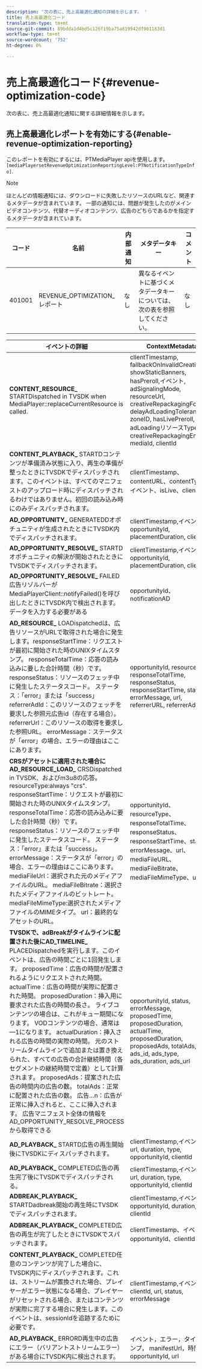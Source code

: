 ```yaml
---
description: '次の表に、売上高最適化通知の詳細を示します。 '
title: 売上高最適化コード
translation-type: tm+mt
source-git-commit: 89bdda1d4bd5c126f19ba75a819942df901183d1
workflow-type: tm+mt
source-wordcount: '752'
ht-degree: 0%

---
```



# 売上高最適化コード{#revenue-optimization-code}

次の表に、売上高最適化通知に関する詳細情報を示します。

## 売上高最適化レポートを有効にする{#enable-revenue-optimization-reporting}

このレポートを有効にするには、PTMediaPlayer apiを使用します。`[mediaPlayersetRevenueOptimizationReportingLevel:PTNotificationTypeInfo]`.

>[!NOTE]
>
>ほとんどの情報通知には、ダウンロードに失敗したリソースのURLなど、関連するメタデータが含まれています。 一部の通知には、問題が発生したのがメインビデオコンテンツ、代替オーディオコンテンツ、広告のどちらであるかを指定するメタデータが含まれています。

| コード | 名前 | 内部通知 | メタデータキー | コメント |
|---|---|---|---|---|
| 401001 | REVENUE_OPTIMIZATION_レポート | なし | 異なるイベントに基づくメタデータキーについては、次の表を参照してください。 | なし |

| イベントの詳細 | ContextMetadata |
|---|---|
| **CONTENT_RESOURCE_** STARTDispatched in TVSDK when MediaPlayer::replaceCurrentResource is called. | clientTimestamp, fallbackOnInvalidCreative, showStaticBanners, hasPreroll,イベント, adSignalingMode, resourceUrl, creativeRepackagingFormat, delayAdLoadingTolerance, zoneID, hasLivePreroll, adLoadingリソースType, creativeRepackagingEnabled, mediaId, clientId |
| **CONTENT_PLAYBACK_** STARTDコンテンツが準備済み状態に入り、再生の準備が整ったときにTVSDKでディスパッチされます。このイベントは、すべてのマニフェストのアップロード時にディスパッチされるわけではありません。初回の読み込み時にのみディスパッチされます。 | clientTimestamp、contentURL、contentType、イベント、isLive、clientID |
| **AD_OPPORTUNITY_** GENERATEDDオポチュニティが生成されたときにTVSDK内でディスパッチされます。 | clientTimestamp,イベント, opportunityId, placementDuration, clientId |
| **AD_OPPORTUNITY_RESOLVE_** STARTDオポチュニティの解決が開始されたときにTVSDKでディスパッチされます。 | clientTimestamp,イベント, opportunityId, placementDuration, clientId |
| **AD_OPPORTUNITY_RESOLVE_** FAILED広告リゾルバーがMediaPlayerClient::notifyFailed()を呼び出したときにTVSDK内で検出されます。データを入力する必要がある | opportunityId、notificationAD |
| **AD_RESOURCE_** LOADispatchedは、広告リソースがURLで取得された場合に発生します。responseStartTime：リクエストが最初に開始された時のUNIXタイムスタンプ。 responseTotalTime：応答の読み込みに要した合計時間（秒）です。 responseStatus：リソースのフェッチ中に発生したステータスコード。 ステータス：「error」または「success」 referrerAdId：このリソースのフェッチを要求した参照元広告id（存在する場合）。 referrerUrl：このリソースの取得を要求した参照URL。 errorMessage：ステータスが「error」の場合、エラーの理由はここにあります。 | opportunityId, resourceType, responseTotalTime, responseStatus, responseStartTime, status, errorMessage, url, referrerURL, referrerAdId |
| **CRSがアセットに適用された場合にAD_RESOURCE_LOAD_** CRSDispatched in TVSDK、およびm3u8の応答。resourceType:always &quot;crs&quot;. responseStartTime：リクエストが最初に開始された時のUNIXタイムスタンプ。 responseTotalTime：応答の読み込みに要した合計時間（秒）です。 responseStatus：リソースのフェッチ中に発生したステータスコード。 ステータス：「error」または「success」。 errorMessage：ステータスが「error」の場合、エラーの理由はここにあります。 mediaFileUrl：選択された元のメディアファイルのURL。 mediaFileBitrate：選択されたメディアファイルのビットレート。 mediaFileMimeType:選択されたメディアファイルのMIMEタイプ。 url：最終的なアセットのURL。 | opportunityId、resourceType、responseTotalTime、responseStatus、responseStartTime、status、errorMessage、url、mediaFileURL、mediaFileBitrate、mediaFileMimeType、url |
| **TVSDKで、adBreakがタイムラインに配置された後にAD_TIMELINE_** PLACEDispatchedを実行します。このイベントは、広告の時間ごとに1回発生します。 proposedTime：広告の時間が配置されるようにリクエストされた時間。 actualTime：広告の時間が実際に配置された時間。 proposedDuration：挿入用に要求された広告の時間の長さ。 ライブコンテンツの場合は、これがキュー期間になります。 VODコンテンツの場合、通常は —1になります。 actualDuration：挿入される広告の時間の実際の時間。 元のストリームタイムラインで追加または置き換えられた、すべての広告の合計継続時間（各セグメントの継続時間で定義）として計算されます。 proposedAds：提案された広告の時間内の広告の数。 totalAds：正常に配置された広告の数。 広告…n：広告が正常に挿入されると、ここに挿入されます。 広告マニフェスト全体の情報をAD_OPPORTUNITY_RESOLVE_PROCESSから取得できる | opportunityId, status, errorMessage, proposedTime, proposedDuration, actualTime, proposedDuration, proposedAds, totalAds, ads_id, ads_type, ads_duration, ads_url |
| **AD_PLAYBACK_** STARTD広告の再生開始後にTVSDKにディスパッチされます。 | clientTimestamp,イベント, id, url, duration, type, opportunityId, clientId |
| **AD_PLAYBACK_** COMPLETED広告の再生完了後にTVSDKでディスパッチされる。 | clientTimestamp,イベント, id, url, duration, type, opportunityId, clientId |
| **ADBREAK_PLAYBACK_** STARTDadbreak開始の再生時にTVSDKでディスパッチされます。 | clientTimestamp,イベント, opportunityId, duration, time, clientId |
| **ADBREAK_PLAYBACK_** COMPLETED広告の再生が完了したときにTVSDKでスパッチされます。 | clientTimestamp、イベント、opportunityId、clientId |
| **CONTENT_PLAYBACK_** COMPLETED任意のコンテンツが完了した場合に、TVSDK内にディスパッチされます。これは、ストリームが置換された場合、プレイヤーがエラー状態になる場合、プレイヤーがリセットされる場合、またはコンテンツが実際に完了する場合に発生します。このイベントは、sessionIdを追跡するために必要です。 | clientTimestamp,イベント, clientId, url, status, errorMessage |
| **AD_PLAYBACK_** ERRORD再生中の広告にエラー（バリアントストリームエラー）がある場合にTVSDK内に検出されます。 | イベント，エラー，タイムスタンプ， manifestUrl，時間， opportunityId, url |
